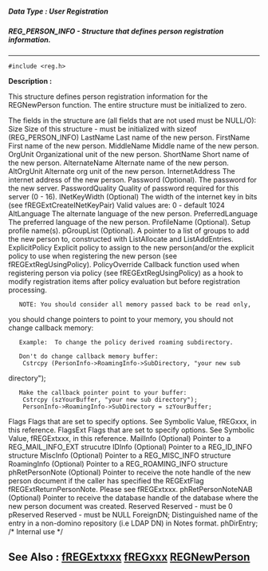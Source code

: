 ##### Data Type : User Registration
##### REG_PERSON_INFO - Structure that defines person registration information.
---
```
#include <reg.h>
```
**Description :**

This structure defines person registration information for the REGNewPerson 
function.  The entire structure must
be initialized to zero.

The fields in the structure are (all fields that are not used must be NULL/O):
Size   Size of this structure - must be initialized with sizeof 
(REG_PERSON_INFO)
LastName   Last name of the new person.
FirstName   First name of the new person.
MiddleName  Middle name of the new person.
OrgUnit   Organizational unit of the new person.
ShortName   Short name of the new person.
AlternateName  Alternate name of the new person.
AltOrgUnit   Alternate org unit of the new person.
InternetAddress  The internet address of the new person.
Password     (Optional).  The password for the new server.
PasswordQuality  Quality of password required for this server (0 - 16).
INetKeyWidth  (Optional) The width of the internet key in bits (see 
fREGExtCreateINetKeyPair) Valid values are:
	    0 - default
	    1024
AltLanguage  The alternate language of the new person.
PreferredLanguage  The preferred language of the new person.
ProfileName    (Optional).  Setup profile name(s).
pGroupList     (Optional).  A pointer to a list of groups to add the new person 
to, constructed with ListAllocate and ListAddEntries. 
ExplicitPolicy  Explicit policy to assign to the new person(and/or the explicit 
policy to use when registering the new person (see fREGExtRegUsingPolicy).
PolicyOverride  Callback function used when registering person via policy (see 
fREGExtRegUsingPolicy) as a hook to modify registration items after policy 
evaluation but before      registration processing.
	
	   NOTE: You should consider all memory passed back to be read only, 
you should change pointers 
	    to point to your memory, you should not change callback memory:
	
	   Example:  To change the policy derived roaming subdirectory.
	
	   Don't do change callback memory buffer:
	    Cstrcpy (PersonInfo->RoamingInfo->SubDirectory, "your new sub 
directory");

	   Make the callback pointer point to your buffer:
	    Cstrcpy (szYourBuffer, "your new sub directory");
	    PersonInfo->RoamingInfo->SubDirectory = szYourBuffer;

Flags     Flags that are set to specify options.  See Symbolic Value, fREGxxx, 
in this reference.
FlagsExt     Flags that are set to specify options.  See Symbolic Value, 
fREGExtxxx, in this reference.
MailInfo   (Optional) Pointer to a REG_MAIL_INFO_EXT strucutre
IDInfo   (Optional) Pointer to a REG_ID_INFO structure
MiscInfo   (Optional) Pointer to a REG_MISC_INFO structure
RoamingInfo  (Optional) Pointer to a REG_ROAMING_INFO structure
phRetPersonNote  (Optional) Pointer to receive the note handle of the new 
person document if the caller has specified the REGExtFlag 
fREGExtReturnPersonNote.  Please see fREGExtxxx.
phRetPersonNoteNAB (Optional) Pointer to receive the database handle of the 
database where the new person document was created.
Reserved   Reserved - must be 0
pReserved   Reserved - must be NULL
   ForeignDN;       Distinguished name of the entry in a non-domino repository 
(i.e LDAP DN) in Notes format.
   phDirEntry;     /* Internal use */

**See Also :**
[fREGExtxxx](/domino-c-api-docs/reference/Symb/fREGExtxxx)
[fREGxxx](/domino-c-api-docs/reference/Symb/fREGxxx)
[REGNewPerson](/domino-c-api-docs/reference/Func/REGNewPerson)
---

